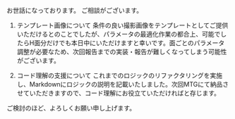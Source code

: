 お世話になっております。
ご相談がございます。

1. テンプレート画像について
条件の良い撮影画像をテンプレートとしてご提供いただけるとのことでしたが、パラメータの最適化作業の都合上、可能でしたらH面分だけでも本日中にいただけますと幸いです。面ごとのパラメータ調整が必要なため、次回報告までの実装・報告が難しくなってしまう可能性がございます。

2. コード理解の支援について
これまでのロジックのリファクタリングを実施し、Markdownにロジックの説明を記載いたしました。次回MTGにて納品させていただきますので、コード理解にお役立ていただければと存じます。

ご検討のほど、よろしくお願い申し上げます。
